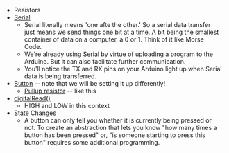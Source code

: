 + Resistors
+ [Serial](https://www.arduino.cc/en/Reference/Serial)
	+ Serial literally means 'one afte the other.' So a serial data transfer just means we send things one bit at a time. A bit being the smallest container of data on a computer, a 0 or 1. Think of it like Morse Code.
	+ We're already using Serial by virtue of uploading a program to the Arduino. But it can also facilitate further communication.
	+ You'll notice the TX and RX pins on your Arduino light up when Serial data is being transferred.
+ [Button](https://www.arduino.cc/en/Tutorial/Button) -- note that we will be setting it up differently!
	+ [Pullup resistor](https://learn.sparkfun.com/tutorials/pull-up-resistors) -- like this
+ [digitalRead()](https://www.arduino.cc/en/Reference/DigitalRead)
	+ HIGH and LOW in this context
+ State Changes
	+ A button can only tell you whether it is currently being pressed or not. To create an abstraction that lets you know "how many times a button has been pressed" or, "is someone starting to press this button" requires some additional programming.